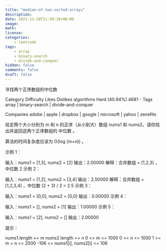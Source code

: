```yaml
---
title: "median-of-two-sorted-arrays"
description:
date: 2021-11-20T21:59:18+08:00
image:
math:
license:
categories:
    - leetcode
tags:
    - array
    - binary-search
    - divide-and-conquer
hidden: false
comments: false
draft: false
---
```



寻找两个正序数组的中位数

<!--more-->
Category	Difficulty	Likes	Dislikes
algorithms	Hard (40.94%)	4681	-
Tags
array | binary-search | divide-and-conquer

Companies
adobe | apple | dropbox | google | microsoft | yahoo | zenefits

给定两个大小分别为 m 和 n 的正序（从小到大）数组 nums1 和 nums2。请你找出并返回这两个正序数组的 中位数 。

算法的时间复杂度应该为 O(log (m+n)) 。



示例 1：

输入：nums1 = [1,3], nums2 = [2]
输出：2.00000
解释：合并数组 = [1,2,3] ，中位数 2
示例 2：

输入：nums1 = [1,2], nums2 = [3,4]
输出：2.50000
解释：合并数组 = [1,2,3,4] ，中位数 (2 + 3) / 2 = 2.5
示例 3：

输入：nums1 = [0,0], nums2 = [0,0]
输出：0.00000
示例 4：

输入：nums1 = [], nums2 = [1]
输出：1.00000
示例 5：

输入：nums1 = [2], nums2 = []
输出：2.00000


提示：

nums1.length == m
nums2.length == n
0 <= m <= 1000
0 <= n <= 1000
1 <= m + n <= 2000
-106 <= nums1[i], nums2[i] <= 106



```java

```